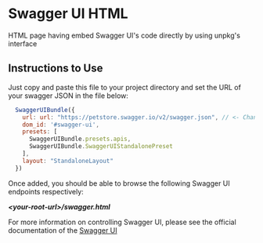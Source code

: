 # Swagger UI HTML
HTML page having embed Swagger UI's code directly by using unpkg's interface

## Instructions to Use

Just copy and paste this file to your project directory and set the URL of your swagger JSON in the file below: 

```js
  SwaggerUIBundle({
    url: url: "https://petstore.swagger.io/v2/swagger.json", // <- Change Path Here
    dom_id: '#swagger-ui',
    presets: [
      SwaggerUIBundle.presets.apis,
      SwaggerUIBundle.SwaggerUIStandalonePreset
    ],
    layout: "StandaloneLayout"
  })
```
Once added, you should be able to browse the following Swagger UI endpoints respectively:

***\<your-root-url\>/swagger.html***

For more information on controlling Swagger UI, please see the official documentation of the [Swagger UI](https://github.com/swagger-api/swagger-ui)
